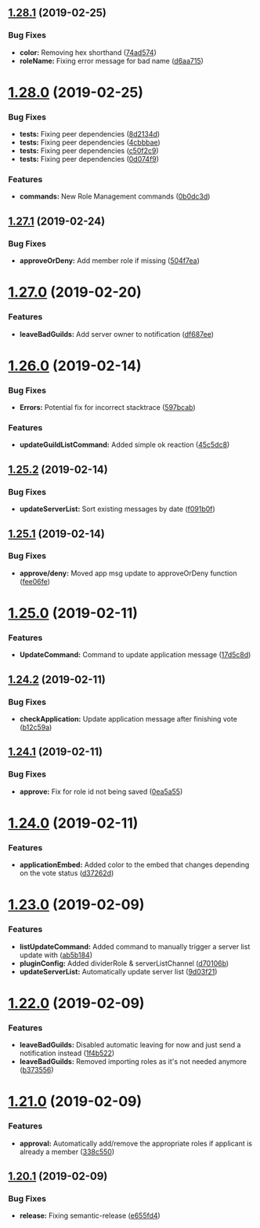 ## [1.28.1](https://github.com/DiscordHotline/application-plugin/compare/v1.28.0...v1.28.1) (2019-02-25)


### Bug Fixes

* **color:** Removing hex shorthand ([74ad574](https://github.com/DiscordHotline/application-plugin/commit/74ad574))
* **roleName:** Fixing error message for bad name ([d6aa715](https://github.com/DiscordHotline/application-plugin/commit/d6aa715))

# [1.28.0](https://github.com/DiscordHotline/application-plugin/compare/v1.27.1...v1.28.0) (2019-02-25)


### Bug Fixes

* **tests:** Fixing peer dependencies ([8d2134d](https://github.com/DiscordHotline/application-plugin/commit/8d2134d))
* **tests:** Fixing peer dependencies ([4cbbbae](https://github.com/DiscordHotline/application-plugin/commit/4cbbbae))
* **tests:** Fixing peer dependencies ([c50f2c9](https://github.com/DiscordHotline/application-plugin/commit/c50f2c9))
* **tests:** Fixing peer dependencies ([0d074f9](https://github.com/DiscordHotline/application-plugin/commit/0d074f9))


### Features

* **commands:** New Role Management commands ([0b0dc3d](https://github.com/DiscordHotline/application-plugin/commit/0b0dc3d))

## [1.27.1](https://github.com/DiscordHotline/application-plugin/compare/v1.27.0...v1.27.1) (2019-02-24)


### Bug Fixes

* **approveOrDeny:** Add member role if missing ([504f7ea](https://github.com/DiscordHotline/application-plugin/commit/504f7ea))

# [1.27.0](https://github.com/DiscordHotline/application-plugin/compare/v1.26.0...v1.27.0) (2019-02-20)


### Features

* **leaveBadGuilds:** Add server owner to notification ([df687ee](https://github.com/DiscordHotline/application-plugin/commit/df687ee))

# [1.26.0](https://github.com/DiscordHotline/application-plugin/compare/v1.25.2...v1.26.0) (2019-02-14)


### Bug Fixes

* **Errors:** Potential fix for incorrect stacktrace ([597bcab](https://github.com/DiscordHotline/application-plugin/commit/597bcab))


### Features

* **updateGuildListCommand:** Added simple ok reaction ([45c5dc8](https://github.com/DiscordHotline/application-plugin/commit/45c5dc8))

## [1.25.2](https://github.com/DiscordHotline/application-plugin/compare/v1.25.1...v1.25.2) (2019-02-14)


### Bug Fixes

* **updateServerList:** Sort existing messages by date ([f091b0f](https://github.com/DiscordHotline/application-plugin/commit/f091b0f))

## [1.25.1](https://github.com/DiscordHotline/application-plugin/compare/v1.25.0...v1.25.1) (2019-02-14)


### Bug Fixes

* **approve/deny:** Moved app msg update to approveOrDeny function ([fee06fe](https://github.com/DiscordHotline/application-plugin/commit/fee06fe))

# [1.25.0](https://github.com/DiscordHotline/application-plugin/compare/v1.24.2...v1.25.0) (2019-02-11)


### Features

* **UpdateCommand:** Command to update application message ([17d5c8d](https://github.com/DiscordHotline/application-plugin/commit/17d5c8d))

## [1.24.2](https://github.com/DiscordHotline/application-plugin/compare/v1.24.1...v1.24.2) (2019-02-11)


### Bug Fixes

* **checkApplication:** Update application message after finishing vote ([b12c59a](https://github.com/DiscordHotline/application-plugin/commit/b12c59a))

## [1.24.1](https://github.com/DiscordHotline/application-plugin/compare/v1.24.0...v1.24.1) (2019-02-11)


### Bug Fixes

* **approve:** Fix for role id not being saved ([0ea5a55](https://github.com/DiscordHotline/application-plugin/commit/0ea5a55))

# [1.24.0](https://github.com/DiscordHotline/application-plugin/compare/v1.23.0...v1.24.0) (2019-02-11)


### Features

* **applicationEmbed:** Added color to the embed that changes depending on the vote status ([d37262d](https://github.com/DiscordHotline/application-plugin/commit/d37262d))

# [1.23.0](https://github.com/DiscordHotline/application-plugin/compare/v1.22.0...v1.23.0) (2019-02-09)


### Features

* **listUpdateCommand:** Added command to manually trigger a server list update with ([ab5b184](https://github.com/DiscordHotline/application-plugin/commit/ab5b184))
* **pluginConfig:** Added dividerRole & serverListChannel ([d70106b](https://github.com/DiscordHotline/application-plugin/commit/d70106b))
* **updateServerList:** Automatically update server list ([9d03f21](https://github.com/DiscordHotline/application-plugin/commit/9d03f21))

# [1.22.0](https://github.com/DiscordHotline/application-plugin/compare/v1.21.0...v1.22.0) (2019-02-09)


### Features

* **leaveBadGuilds:** Disabled automatic leaving for now and just send a notification instead ([1f4b522](https://github.com/DiscordHotline/application-plugin/commit/1f4b522))
* **leaveBadGuilds:** Removed importing roles as it's not needed anymore ([b373556](https://github.com/DiscordHotline/application-plugin/commit/b373556))

# [1.21.0](https://github.com/DiscordHotline/application-plugin/compare/v1.20.1...v1.21.0) (2019-02-09)


### Features

* **approval:** Automatically add/remove the appropriate roles if applicant is already a member ([338c550](https://github.com/DiscordHotline/application-plugin/commit/338c550))

## [1.20.1](https://github.com/DiscordHotline/application-plugin/compare/v1.20.0...v1.20.1) (2019-02-09)


### Bug Fixes

* **release:** Fixing semantic-release ([e655fd4](https://github.com/DiscordHotline/application-plugin/commit/e655fd4))
